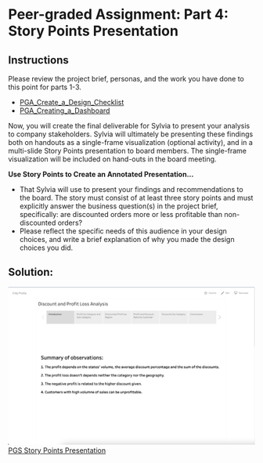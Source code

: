 # Peer-graded Assignment: Part 4: Story Points Presentation

## Instructions

Please review the project brief, personas, and the work you have done to this point for parts 1-3.
* [PGA_Create_a_Design_Checklist](../../Week1/Peer-graded_Assignment_Create_a_Design_Checklist.md)
* [PGA_Creating_a_Dashboard](../../Week3/PGA_Creating_a_Dashboard.md)

Now, you will create the final deliverable for Sylvia to present your analysis to company stakeholders. Sylvia will ultimately be presenting these findings both on handouts as a single-frame visualization (optional activity), and in a multi-slide Story Points presentation to board members. The single-frame visualization will be included on hand-outs in the board meeting.

**Use Story Points to Create an Annotated Presentation...**
* That Sylvia will use to present your findings and recommendations to the board. The story must consist of at least three story points and must explicitly answer the business question(s) in the project brief, specifically: are discounted orders more or less profitable than non-discounted orders?
* Please reflect the specific needs of this audience in your design choices, and write a brief explanation of why you made the design choices you did.

## Solution:
![Story Points Presentation](../images/Tableau-Story.png)
[PGS Story Points Presentation](https://public.tableau.com/profile/cesar.robles#!/vizhome/PGA_Story_Points_Presentation/DiscountandProfitLossAnalysis)
